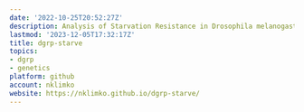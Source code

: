 ```yaml
---
date: '2022-10-25T20:52:27Z'
description: Analysis of Starvation Resistance in Drosophila melanogaster
lastmod: '2023-12-05T17:32:17Z'
title: dgrp-starve
topics:
- dgrp
- genetics
platform: github
account: nklimko
website: https://nklimko.github.io/dgrp-starve/
---
```


